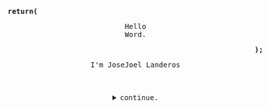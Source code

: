 

<!--
**josejoelL/josejoelL** is a ✨ _special_ ✨ repository because its `README.md` (this file) appears on your GitHub profile.

Here are some ideas to get you started:

-  🔭 I’m currently working on ...
- 🌱 I’m currently learning ...
- 👯 I’m looking to collaborate on ...
- 🤔 I’m looking for help with ...
- 💬 Ask me about ...
- 📫 How to reach me: ...
- 😄 Pronouns: ...
- ⚡ Fun fact: ...
-->
<p align="left"><b><samp>return(</samp></b></p>
  <p align="center">
    <samp>
      Hello <br>
      Word.
    </samp>
  </p>
<p align="right"><b><samp>);</samp></b></p>
<p align="center"><samp>I'm JoseJoel Landeros</samp></p>
<br><br>

<details align="center">
<summary><samp>continue.</samp></summary>
<h2></h2>
 <p align="center">
  <samp>Technologies I've touched.</samp>
 <br><br>
  <samp>
    <samp>
      <img height="30" src="https://user-images.githubusercontent.com/40969170/176788707-7fbb4a06-9885-4b0e-8e9e-540f3d4f880e.png">
    </samp>&nbsp;
   
  
</p>

</p><br>
<table align="center">
  <tr>
    <td>
      <img align="center" height="137px" src="https://github-readme-stats.vercel.app/api/top-langs/?username=JoseJoelL&layout=compact&private=true&title_color=9AEBA3&langs_count=11&hide_border=true&theme=nord" />
     </td>
     <td>
      <img align="center" height="137px" src="https://github-readme-stats.vercel.app/api?username=JoseJoelL&count_private=true&show_icons=true&include_all_commits=true&line_height=21&hide_border=true&theme=nord&title_color=9AEBA3" />
   
  </table>
<br><br>
<samp>
  <p align="center">do{contact(<a href="mailto:Landeroncontact@gmail.com">Email</a>); peek(<a href="https://www.linkedin.com/in/jose-joel-landeros-santos-ab45221a1/">LinkedIn</a>); visit(<a href="">PortfolioWebsite</a>)}</p>
</samp>
</samp>
</details>

